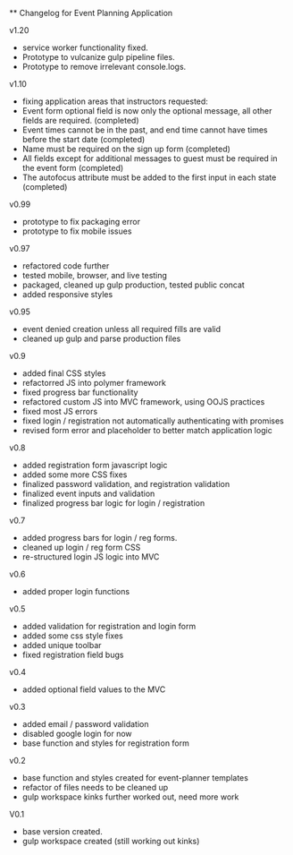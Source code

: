** Changelog for Event Planning Application

v1.20
- service worker functionality fixed.
- Prototype to vulcanize gulp pipeline files.
- Prototype to remove irrelevant console.logs.

v1.10
- fixing application areas that instructors requested:
- Event form optional field is now only the optional message, all other fields are required. (completed)
- Event times cannot be in the past, and end time cannot have times before the start date (completed)
- Name must be required on the sign up form (completed)
- All fields except for additional messages to guest must be required in the event form (completed)
- The autofocus attribute must be added to the first input in each state (completed)

v0.99
- prototype to fix packaging error
- prototype to fix mobile issues

v0.97
- refactored code further
- tested mobile, browser, and live testing
- packaged, cleaned up gulp production, tested public concat
- added responsive styles

v0.95
- event denied creation unless all required fills are valid
- cleaned up gulp and parse production files

v0.9
- added final CSS styles
- refactorred JS into polymer framework
- fixed progress bar functionality
- refactored custom JS into MVC framework, using OOJS practices
- fixed most JS errors
- fixed login / registration not automatically authenticating with promises
- revised form error and placeholder to better match application logic

v0.8
- added registration form javascript logic
- added some more CSS fixes
- finalized password validation, and registration validation
- finalized event inputs and validation
- finalized progress bar logic for login / registration

v0.7
- added progress bars for login / reg forms.
- cleaned up login / reg form CSS
- re-structured login JS logic into MVC

v0.6
- added proper login functions

v0.5
- added validation for registration and login form
- added some css style fixes
- added unique toolbar
- fixed registration field bugs

v0.4
- added optional field values to the MVC

v0.3
- added email / password validation
- disabled google login for now
- base function and styles for registration form

v0.2
- base function and styles created for event-planner templates
- refactor of files needs to be cleaned up
- gulp workspace kinks further worked out, need more work 

V0.1
- base version created.
- gulp workspace created (still working out kinks)
